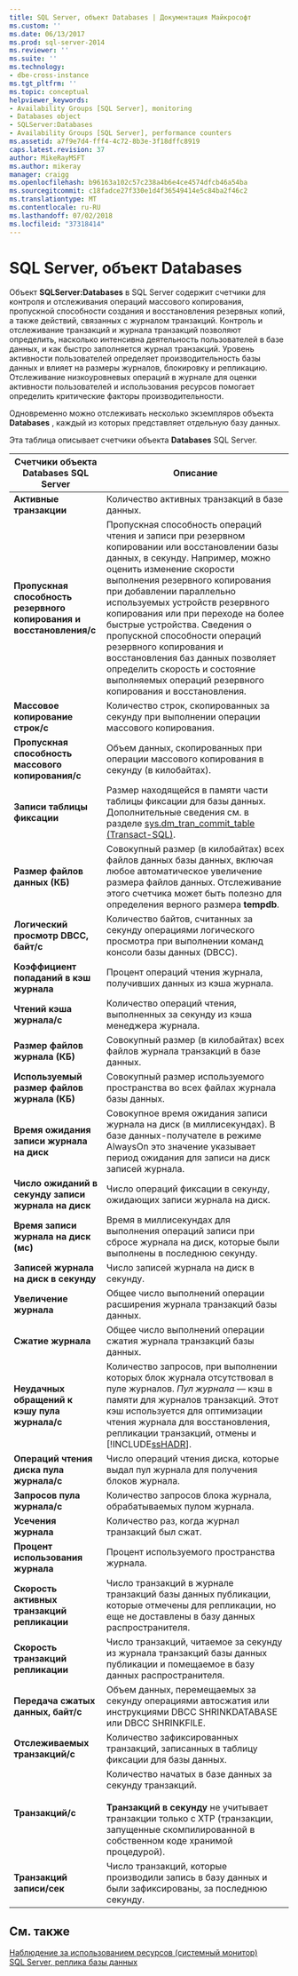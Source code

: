 ```yaml
---
title: SQL Server, объект Databases | Документация Майкрософт
ms.custom: ''
ms.date: 06/13/2017
ms.prod: sql-server-2014
ms.reviewer: ''
ms.suite: ''
ms.technology:
- dbe-cross-instance
ms.tgt_pltfrm: ''
ms.topic: conceptual
helpviewer_keywords:
- Availability Groups [SQL Server], monitoring
- Databases object
- SQLServer:Databases
- Availability Groups [SQL Server], performance counters
ms.assetid: a7f9e7d4-fff4-4c72-8b3e-3f18dffc8919
caps.latest.revision: 37
author: MikeRayMSFT
ms.author: mikeray
manager: craigg
ms.openlocfilehash: b96163a102c57c238a4b6e4ce4574dfcb46a54ba
ms.sourcegitcommit: c18fadce27f330e1d4f36549414e5c84ba2f46c2
ms.translationtype: MT
ms.contentlocale: ru-RU
ms.lasthandoff: 07/02/2018
ms.locfileid: "37318414"
---
```

# <a name="sql-server-databases-object"></a>SQL Server, объект Databases
  Объект **SQLServer:Databases** в SQL Server содержит счетчики для контроля и отслеживания операций массового копирования, пропускной способности создания и восстановления резервных копий, а также действий, связанных с журналом транзакций. Контроль и отслеживание транзакций и журнала транзакций позволяют определить, насколько интенсивна деятельность пользователей в базе данных, и как быстро заполняется журнал транзакций. Уровень активности пользователей определяет производительность базы данных и влияет на размеры журналов, блокировку и репликацию. Отслеживание низкоуровневых операций в журнале для оценки активности пользователей и использования ресурсов помогает определить критические факторы производительности.  
  
 Одновременно можно отслеживать несколько экземпляров объекта **Databases** , каждый из которых представляет отдельную базу данных.  
  
 Эта таблица описывает счетчики объекта **Databases** SQL Server.  
  
|Счетчики объекта Databases SQL Server|Описание|  
|-----------------------------------|-----------------|  
|**Активные транзакции**|Количество активных транзакций в базе данных.|  
|**Пропускная способность резервного копирования и восстановления/с**|Пропускная способность операций чтения и записи при резервном копировании или восстановлении базы данных, в секунду. Например, можно оценить изменение скорости выполнения резервного копирования при добавлении параллельно используемых устройств резервного копирования или при переходе на более быстрые устройства. Сведения о пропускной способности операций резервного копирования и восстановления баз данных позволяет определить скорость и состояние выполняемых операций резервного копирования и восстановления.|  
|**Массовое копирование строк/с**|Количество строк, скопированных за секунду при выполнении операции массового копирования.|  
|**Пропускная способность массового копирования/с**|Объем данных, скопированных при операции массового копирования в секунду (в килобайтах).|  
|**Записи таблицы фиксации**|Размер находящейся в памяти части таблицы фиксации для базы данных. Дополнительные сведения см. в разделе [sys.dm_tran_commit_table (Transact-SQL)](/sql/relational-databases/system-dynamic-management-views/change-tracking-sys-dm-tran-commit-table).|  
|**Размер файлов данных (КБ)**|Совокупный размер (в килобайтах) всех файлов данных базы данных, включая любое автоматическое увеличение размера файлов данных. Отслеживание этого счетчика может быть полезно для определения верного размера **tempdb**.|  
|**Логический просмотр DBCC, байт/с**|Количество байтов, считанных за секунду операциями логического просмотра при выполнении команд консоли базы данных (DBCC).|  
|**Коэффициент попаданий в кэш журнала**|Процент операций чтения журнала, получивших данных из кэша журнала.|  
|**Чтений кэша журнала/с**|Количество операций чтения, выполненных за секунду из кэша менеджера журнала.|  
|**Размер файлов журнала (КБ)**|Совокупный размер (в килобайтах) всех файлов журнала транзакций в базе данных.|  
|**Используемый размер файлов журнала (КБ)**|Совокупный размер используемого пространства во всех файлах журнала базы данных.|  
|**Время ожидания записи журнала на диск**|Совокупное время ожидания записи журнала на диск (в миллисекундах). В базе данных-получателе в режиме AlwaysOn это значение указывает период ожидания для записи на диск записей журнала.|  
|**Число ожиданий в секунду записи журнала на диск**|Число операций фиксации в секунду, ожидающих записи журнала на диск.|  
|**Время записи журнала на диск (мс)**|Время в миллисекундах для выполнения операций записи при сбросе журнала на диск, которые были выполнены в последнюю секунду.|  
|**Записей журнала на диск в секунду**|Число записей журнала на диск в секунду.|  
|**Увеличение журнала**|Общее число выполнений операции расширения журнала транзакций базы данных.|  
|**Сжатие журнала**|Общее число выполнений операции сжатия журнала транзакций базы данных.|  
|**Неудачных обращений к кэшу пула журнала/с**|Количество запросов, при выполнении которых блок журнала отсутствовал в пуле журналов. *Пул журнала* — кэш в памяти для журналов транзакций. Этот кэш используется для оптимизации чтения журнала для восстановления, репликации транзакций, отмены и [!INCLUDE[ssHADR](../../includes/sshadr-md.md)].|  
|**Операций чтения диска пула журнала/с**|Число операций чтения диска, которые выдал пул журнала для получения блоков журнала.|  
|**Запросов пула журнала/с**|Количество запросов блока журнала, обрабатываемых пулом журнала.|  
|**Усечения журнала**|Количество раз, когда журнал транзакций был сжат.|  
|**Процент использования журнала**|Процент используемого пространства журнала.|  
|**Скорость активных транзакций репликации**|Число транзакций в журнале транзакций базы данных публикации, которые отмечены для репликации, но еще не доставлены в базу данных распространителя.|  
|**Скорость транзакций репликации**|Число транзакций, читаемое за секунду из журнала транзакций базы данных публикации и помещаемое в базу данных распространителя.|  
|**Передача сжатых данных, байт/с**|Объем данных, перемещаемых за секунду операциями автосжатия или инструкциями DBCC SHRINKDATABASE или DBCC SHRINKFILE.|  
|**Отслеживаемых транзакций/с**|Количество зафиксированных транзакций, записанных в таблицу фиксации для базы данных.|  
|**Транзакций/с**|Количество начатых в базе данных за секунду транзакций.<br /><br /> **Транзакций в секунду** не учитывает транзакции только с XTP (транзакции, запущенные скомпилированной в собственном коде хранимой процедурой).|  
|**Транзакций записи/сек**|Число транзакций, которые производили запись в базу данных и были зафиксированы, за последнюю секунду.|  
  
## <a name="see-also"></a>См. также  
 [Наблюдение за использованием ресурсов (системный монитор)](monitor-resource-usage-system-monitor.md)   
 [SQL Server, реплика базы данных](sql-server-database-replica.md)  
  
  
